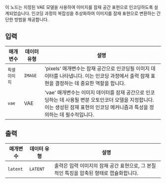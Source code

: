 
이 노드는 지정된 VAE 모델을 사용하여 이미지를 잠재 공간 표현으로 인코딩하도록 설계되었습니다. 인코딩 과정의 복잡성을 추상화하여 이미지를 잠재 표현으로 변환하는 간단한 방법을 제공합니다.

## 입력

| 매개변수 | 데이터 유형 | 설명                                                                                                                                                                              |
| -------- | ----------- | --------------------------------------------------------------------------------------------------------------------------------------------------------------------------------- |
| `픽셀 이미지` | `IMAGE`     | 'pixels' 매개변수는 잠재 공간으로 인코딩될 이미지 데이터를 나타냅니다. 이는 인코딩 과정에서 출력 잠재 표현을 결정하는 데 중요한 역할을 합니다.                                    |
| `vae`    | VAE         | 'vae' 매개변수는 이미지 데이터를 잠재 공간으로 인코딩하는 데 사용될 변분 오토인코더 모델을 지정합니다. 이는 생성된 잠재 표현의 인코딩 메커니즘과 특성을 정의하는 데 필수적입니다. |

## 출력

| 매개변수 | 데이터 유형 | 설명                                                                                    |
| -------- | ----------- | --------------------------------------------------------------------------------------- |
| `latent` | `LATENT`    | 출력은 입력 이미지의 잠재 공간 표현으로, 그 본질적인 특징을 압축된 형태로 캡슐화합니다. |
